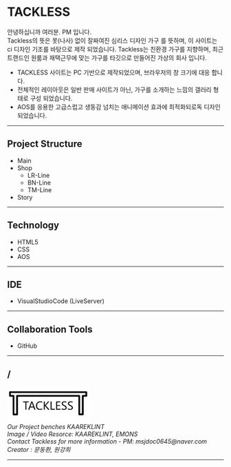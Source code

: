 # TACKLESS
안녕하십니까 여러분. PM 입니다.   
 Tackless의 뜻은 못(나사) 없이 잘짜여진 심리스 디자인 가구 를 뜻하며, 이 사이트는 ci 디자인 기조를 바탕으로 제작 되었습니다.
 Tackless는 친환경 가구를 지향하며, 최근 트랜드인 원룸과 재택근무에 맞는 가구를 타깃으로 만들어진 가상의 회사 입니다.
 * TACKLESS 사이트는 PC 기반으로 제작되었으며, 브라우저의 창 크기에 대응 합니다.
 * 전체적인 레이아웃은 일반 판매 사이트가 아닌, 가구를 소개하는 느낌의 갤러리 형태로 구성 되었습니다.
* AOS를 응용한 고급스럽고 생동감 넘치는 애니메이션 효과에 최적화되로독 디자인 되었습니다.
---
## Project Structure
* Main
* Shop
    * LR-Line
    * BN-Line
    * TM-Line
* Story
---
## Technology
*   HTML5
*   CSS
*   AOS
---
## IDE
* VisualStudioCode (LiveServer)
---
## Collaboration Tools
* GitHub
---


## /
<footer>
        <div class="footer">
            <img src="./img/logo.png" alt="logo" width="auto"  style="width:20vw">
            <div>
            <address>Our Project benches KAAREKLINT</address>
            <address>Image / Video Resorce: KAAREKLINT, EMONS</address> 
                <address>Contact Tackless for more information - PM: msjdoc0645@naver.com <br></address>
                <address>Creator : 문동환, 원강희 </address>
        </div>
    </footer>

***
